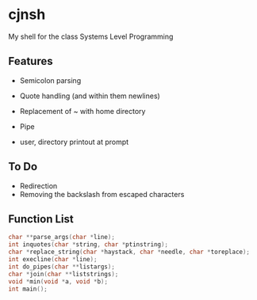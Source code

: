# cjnsh
My shell for the class Systems Level Programming

## Features
- Semicolon parsing
- Quote handling (and within them newlines)
- Replacement of ~ with home directory
- Pipe

- user, directory printout at prompt

## To Do
- Redirection
- Removing the backslash from escaped characters

## Function List

```c
char **parse_args(char *line);
int inquotes(char *string, char *ptinstring);
char *replace_string(char *haystack, char *needle, char *toreplace);
int execline(char *line);
int do_pipes(char **listargs);
char *join(char **liststrings);
void *min(void *a, void *b);
int main();
```
